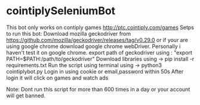 # cointiplySeleniumBot

This bot only works on contiply games  http://ptc.cointiply.com/games
Setps to run this bot:
Download  mozilla geckodriver from https://github.com/mozilla/geckodriver/releases/tag/v0.29.0 or if your are using google chrome download google chrome webDriver. Personally i haven't test it on google chrome.
export path of geckodriver using : "export PATH=$PATH:/path/to/geckodriver"
Download libraries using -> pip install -r requirements.txt
Run the script using terminal using -> python3 cointiplybot.py
Login in using cookie or email,password within 50s
After login it will click on games and watch ads 

Note: Dont run this script for more than 600 times  in a day or your account will get banned.
